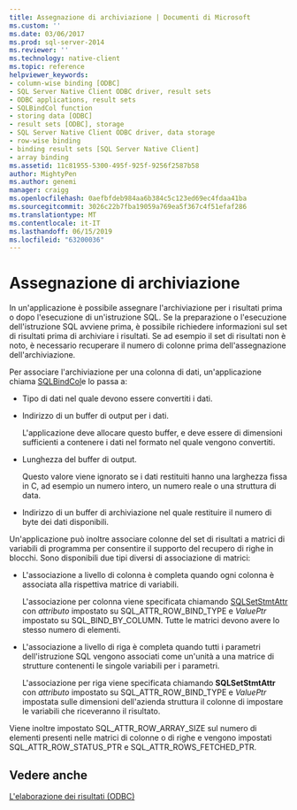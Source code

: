 ```yaml
---
title: Assegnazione di archiviazione | Documenti di Microsoft
ms.custom: ''
ms.date: 03/06/2017
ms.prod: sql-server-2014
ms.reviewer: ''
ms.technology: native-client
ms.topic: reference
helpviewer_keywords:
- column-wise binding [ODBC]
- SQL Server Native Client ODBC driver, result sets
- ODBC applications, result sets
- SQLBindCol function
- storing data [ODBC]
- result sets [ODBC], storage
- SQL Server Native Client ODBC driver, data storage
- row-wise binding
- binding result sets [SQL Server Native Client]
- array binding
ms.assetid: 11c81955-5300-495f-925f-9256f2587b58
author: MightyPen
ms.author: genemi
manager: craigg
ms.openlocfilehash: 0aefbfdeb984aa6b384c5c123ed69ec4fdaa41ba
ms.sourcegitcommit: 3026c22b7fba19059a769ea5f367c4f51efaf286
ms.translationtype: MT
ms.contentlocale: it-IT
ms.lasthandoff: 06/15/2019
ms.locfileid: "63200036"
---
```

# <a name="assigning-storage"></a>Assegnazione di archiviazione
  In un'applicazione è possibile assegnare l'archiviazione per i risultati prima o dopo l'esecuzione di un'istruzione SQL. Se la preparazione o l'esecuzione dell'istruzione SQL avviene prima, è possibile richiedere informazioni sul set di risultati prima di archiviare i risultati. Se ad esempio il set di risultati non è noto, è necessario recuperare il numero di colonne prima dell'assegnazione dell'archiviazione.  
  
 Per associare l'archiviazione per una colonna di dati, un'applicazione chiama [SQLBindCol](../native-client-odbc-api/sqlbindcol.md)e lo passa a:  
  
-   Tipo di dati nel quale devono essere convertiti i dati.  
  
-   Indirizzo di un buffer di output per i dati.  
  
     L'applicazione deve allocare questo buffer, e deve essere di dimensioni sufficienti a contenere i dati nel formato nel quale vengono convertiti.  
  
-   Lunghezza del buffer di output.  
  
     Questo valore viene ignorato se i dati restituiti hanno una larghezza fissa in C, ad esempio un numero intero, un numero reale o una struttura di data.  
  
-   Indirizzo di un buffer di archiviazione nel quale restituire il numero di byte dei dati disponibili.  
  
 Un'applicazione può inoltre associare colonne del set di risultati a matrici di variabili di programma per consentire il supporto del recupero di righe in blocchi. Sono disponibili due tipi diversi di associazione di matrici:  
  
-   L'associazione a livello di colonna è completa quando ogni colonna è associata alla rispettiva matrice di variabili.  
  
     L'associazione per colonna viene specificata chiamando [SQLSetStmtAttr](../native-client-odbc-api/sqlsetstmtattr.md) con *attributo* impostato su SQL_ATTR_ROW_BIND_TYPE e *ValuePtr* impostato su SQL_BIND_BY_COLUMN. Tutte le matrici devono avere lo stesso numero di elementi.  
  
-   L'associazione a livello di riga è completa quando tutti i parametri dell'istruzione SQL vengono associati come un'unità a una matrice di strutture contenenti le singole variabili per i parametri.  
  
     L'associazione per riga viene specificata chiamando **SQLSetStmtAttr** con *attributo* impostato su SQL_ATTR_ROW_BIND_TYPE e *ValuePtr* impostata sulle dimensioni dell'azienda struttura il colonne di impostare le variabili che riceveranno il risultato.  
  
 Viene inoltre impostato SQL_ATTR_ROW_ARRAY_SIZE sul numero di elementi presenti nelle matrici di colonne o di righe e vengono impostati SQL_ATTR_ROW_STATUS_PTR e SQL_ATTR_ROWS_FETCHED_PTR.  
  
## <a name="see-also"></a>Vedere anche  
 [L'elaborazione dei risultati &#40;ODBC&#41;](processing-results-odbc.md)  
  
  
